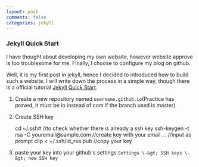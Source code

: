 ```yaml
---
layout: post
comments: false
categories: jekyll
---
```


### Jekyll Quick Start

I have thought about developing my own website, however website approve is too troublesome for me. Finally, I choose to configure my blog on github.

Well, it is my first post in jekyll, hence I decided to introduced how to build such a website.
I will write down the process in a simple way, though there is a official tutorial [Jekyll Quick Start](http://jekyllbootstrap.com/usage/jekyll-quick-start.html#toc_0).

1. Create a new repository named `username.github.io`(Practice has proved, it must be io instead of com if the branch used is master)

2. Create SSH key

	cd ~/\.ssh#	//to check whether there is already a ssh key
	ssh\-keygen \-t rsa -C youremail@sample\.com	//create key with your email
	\.\.\.	//input as prompt
	clip &lt; ~/\.ssh/id_rsa\.pub	//copy your key
	
3. paste your key into your github's settings
`Settings \-&gt; SSH keys \-&gt; new SSH key`
